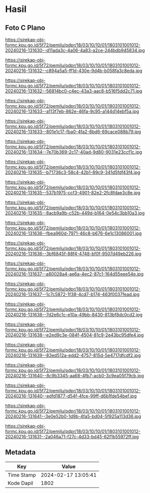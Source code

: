 # Hasil

## Foto C Plano

https://sirekap-obj-formc.kpu.go.id/5f72/pemilu/pdpr/18/03/10/10/01/1803101001012-20240216-131630--d11ada3c-4a06-4a83-a2ce-244bdb945834.jpg

https://sirekap-obj-formc.kpu.go.id/5f72/pemilu/pdpr/18/03/10/10/01/1803101001012-20240216-131632--c894a5a5-ff1d-430e-9d4b-b058fa3c8eda.jpg

https://sirekap-obj-formc.kpu.go.id/5f72/pemilu/pdpr/18/03/10/10/01/1803101001012-20240216-131632--56814bc0-c4ec-43a3-aac8-b516f5dd2c71.jpg

https://sirekap-obj-formc.kpu.go.id/5f72/pemilu/pdpr/18/03/10/10/01/1803101001012-20240216-131633--a113f7eb-862e-46fa-9c95-a144d14ebf5a.jpg

https://sirekap-obj-formc.kpu.go.id/5f72/pemilu/pdpr/18/03/10/10/01/1803101001012-20240216-131633--801e1c17-fba0-4fa2-8bd6-69cace088b79.jpg

https://sirekap-obj-formc.kpu.go.id/5f72/pemilu/pdpr/18/03/10/10/01/1803101001012-20240216-131634--7e70b369-2c17-40ad-9d80-9031e23ccf1c.jpg

https://sirekap-obj-formc.kpu.go.id/5f72/pemilu/pdpr/18/03/10/10/01/1803101001012-20240216-131635--b71736c3-58c4-42b1-89c9-341d5fdf43f4.jpg

https://sirekap-obj-formc.kpu.go.id/5f72/pemilu/pdpr/18/03/10/10/01/1803101001012-20240216-131635--537b1975-ccf3-4901-82e2-2fc8fdae3c8e.jpg

https://sirekap-obj-formc.kpu.go.id/5f72/pemilu/pdpr/18/03/10/10/01/1803101001012-20240216-131635--8acb9a9b-c52b-449d-b164-0e54c3bb10a3.jpg

https://sirekap-obj-formc.kpu.go.id/5f72/pemilu/pdpr/18/03/10/10/01/1803101001012-20240216-131636--fbea960d-7971-46c8-b676-6e1c13086001.jpg

https://sirekap-obj-formc.kpu.go.id/5f72/pemilu/pdpr/18/03/10/10/01/1803101001012-20240216-131636--3bf6845f-88f4-4748-bf0f-9507d49eb226.jpg

https://sirekap-obj-formc.kpu.go.id/5f72/pemilu/pdpr/18/03/10/10/01/1803101001012-20240216-131637--a80028a4-ae6a-4ec2-87c1-164d55eee54e.jpg

https://sirekap-obj-formc.kpu.go.id/5f72/pemilu/pdpr/18/03/10/10/01/1803101001012-20240216-131637--1c7c5872-1f38-4cd7-b174-463f0037fead.jpg

https://sirekap-obj-formc.kpu.go.id/5f72/pemilu/pdpr/18/03/10/10/01/1803101001012-20240216-131638--7d2e6c1c-e10a-49bb-8430-813bf8dc0cd2.jpg

https://sirekap-obj-formc.kpu.go.id/5f72/pemilu/pdpr/18/03/10/10/01/1803101001012-20240216-131638--e2ed9c3e-084f-4504-81c9-2e43bc95dfe4.jpg

https://sirekap-obj-formc.kpu.go.id/5f72/pemilu/pdpr/18/03/10/10/01/1803101001012-20240216-131639--83ed512a-edd2-4757-815d-5e4717dfcdf2.jpg

https://sirekap-obj-formc.kpu.go.id/5f72/pemilu/pdpr/18/03/10/10/01/1803101001012-20240216-131640--8c9b3345-aa68-4fb7-acb0-3c9ea05f79cb.jpg

https://sirekap-obj-formc.kpu.go.id/5f72/pemilu/pdpr/18/03/10/10/01/1803101001012-20240216-131640--edfd1877-d54f-4fce-99ff-d6b1fde54bef.jpg

https://sirekap-obj-formc.kpu.go.id/5f72/pemilu/pdpr/18/03/10/10/01/1803101001012-20240216-131641--3e0e52b0-1d9b-4fa5-bd04-5f925a113d36.jpg

https://sirekap-obj-formc.kpu.go.id/5f72/pemilu/pdpr/18/03/10/10/01/1803101001012-20240216-131631--2a046a71-f27c-4d33-bd45-62f1b55972ff.jpg


## Metadata

| Key        | Value               |
| ---------- | ------------------- |
| Time Stamp | 2024-02-17 13:05:41 |
| Kode Dapil | 1802                |



